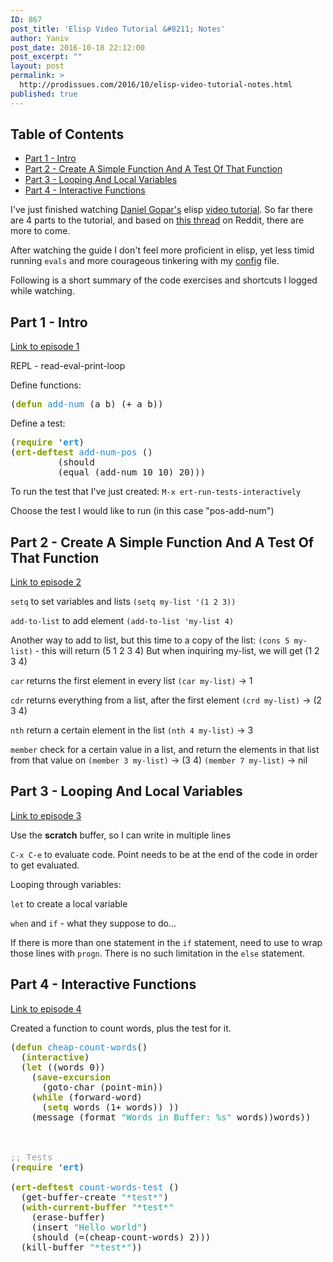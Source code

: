 ```yaml
---
ID: 867
post_title: 'Elisp Video Tutorial &#8211; Notes'
author: Yaniv
post_date: 2016-10-18 22:12:00
post_excerpt: ""
layout: post
permalink: >
  http://prodissues.com/2016/10/elisp-video-tutorial-notes.html
published: true
---
```

<div id="table-of-contents">
<h2>Table of Contents</h2>
<div id="text-table-of-contents">
<ul>
<li><a href="#orgheadline1">Part 1 - Intro</a></li>
<li><a href="#orgheadline2">Part 2 - Create A Simple Function And A Test Of That Function</a></li>
<li><a href="#orgheadline3">Part 3 - Looping And Local Variables</a></li>
<li><a href="#orgheadline4">Part 4 - Interactive Functions</a></li>
</ul>
</div>
</div>
<p> I've just finished watching <a href="http://www.pygopar.com/">Daniel Gopar's</a> elisp <a href="https://www.youtube.com/watch?list=PL3kg5TcOuFlpyqiZspzlkk6Ro66nQdESz&amp;params=OAFIAVgB&amp;v=CH0RUrO_oww&amp;mode=NORMAL&amp;app=desktop">video tutorial</a>. So far there are 4 parts to the tutorial, and based on <a href="https://www.reddit.com/r/emacs/comments/5542rm/made_some_elisp_videos/?">this thread</a> on Reddit, there are more to come. </p>

<p> After watching the guide I don't feel more proficient in elisp, yet less timid running <code>evals</code> and more courageous tinkering with my <a href="https://github.com/yanivdll/.emacs.d/blob/master/config.org">config</a> file. </p>

<p> Following is a short summary of the code exercises and shortcuts I logged while watching. </p>



<div id="outline-container-orgheadline1" class="outline-2">
<h2 id="orgheadline1">Part 1 - Intro</h2>
<div class="outline-text-2" id="text-orgheadline1">
<p> <a href="https://www.youtube.com/watch?list=PL3kg5TcOuFlpyqiZspzlkk6Ro66nQdESz&amp;params=OAFIAVgB&amp;v=CH0RUrO_oww&amp;mode=NORMAL&amp;app=desktop">Link to episode 1</a> </p>

<p> REPL - read-eval-print-loop </p>

<p> Define functions: </p>

<div class="org-src-container">

<pre class="src src-emacs-lisp">(<span style="color: #859900; font-weight: bold;">defun</span> <span style="color: #268bd2;">add-num</span> (a b) (+ a b))
</pre>
</div>


<p> Define a test: </p>

<div class="org-src-container">

<pre class="src src-emacs-lisp">(<span style="color: #859900; font-weight: bold;">require</span> '<span style="color: #268bd2; font-weight: bold;">ert</span>)
(<span style="color: #859900; font-weight: bold;">ert-deftest</span> <span style="color: #268bd2;">add-num-pos</span> ()
         (should
         (equal (add-num 10 10) 20)))
</pre>
</div>

<p> To run the test that I've just created: <code>M-x ert-run-tests-interactively</code> </p>

<p> Choose the test I would like to run (in this case "pos-add-num") </p>
</div>
</div>

<div id="outline-container-orgheadline2" class="outline-2">
<h2 id="orgheadline2">Part 2 - Create A Simple Function And A Test Of That Function</h2>
<div class="outline-text-2" id="text-orgheadline2">
<p> <a href="https://www.youtube.com/watch?list=PL3kg5TcOuFlpyqiZspzlkk6Ro66nQdESz&amp;params=OAFIAVgB&amp;v=CH0RUrO_oww&amp;mode=NORMAL&amp;app=desktop">Link to episode 2</a> </p>

<p> <code>setq</code>  to set variables and lists <code>(setq my-list '(1 2 3))</code> </p>

<p> <code>add-to-list</code> to add element <code>(add-to-list 'my-list 4)</code> </p>

<p> Another way to add to list, but this time to a copy of the list: <code>(cons 5 my-list)</code> - this will return (5 1 2 3 4) But when inquiring my-list, we will get (1 2 3 4) </p>

<p> <code>car</code> returns the first element in every list <code>(car my-list)</code> -&gt; 1 </p>

<p> <code>cdr</code> returns everything from a list, after the first element <code>(crd my-list)</code> -&gt; (2 3 4) </p>

<p> <code>nth</code> return a certain element in the list <code>(nth 4 my-list)</code> -&gt; 3 </p>

<p> <code>member</code> check for a certain value in a list, and return the elements in that list from that value on <code>(member 3 my-list)</code> -&gt; (3 4) <code>(member 7 my-list)</code> -&gt; nil </p>
</div>
</div>

<div id="outline-container-orgheadline3" class="outline-2">
<h2 id="orgheadline3">Part 3 - Looping And Local Variables</h2>
<div class="outline-text-2" id="text-orgheadline3">
<p> <a href="https://www.youtube.com/watch?v=VqCSbDqHziM&amp;list=PL3kg5TcOuFlpyqiZspzlkk6Ro66nQdESz&amp;index=3">Link to episode 3</a> </p>

<p> Use the <b>scratch</b> buffer, so I can write in multiple lines </p>

<p> <code>C-x C-e</code> to evaluate code. Point needs to be at the end of the code in order to get evaluated. </p>

<p> Looping through variables: </p>

<p> <code>let</code> to create a local variable </p>

<p> <code>when</code> and <code>if</code> - what they suppose to do... </p>

<p> If there is more than one statement in the <code>if</code> statement, need to use to wrap those lines with <code>progn</code>. There is no such limitation in the <code>else</code> statement. </p>
</div>
</div>

<div id="outline-container-orgheadline4" class="outline-2">
<h2 id="orgheadline4">Part 4 - Interactive Functions</h2>
<div class="outline-text-2" id="text-orgheadline4">
<p> <a href="https://www.youtube.com/watch?v=KwBRpS9Bs4U&amp;index=4&amp;list=PL3kg5TcOuFlpyqiZspzlkk6Ro66nQdESz">Link to episode 4</a> </p>

<p> Created a function to count words, plus the test for it. </p>

<div class="org-src-container">

<pre class="src src-emacs-lisp">(<span style="color: #859900; font-weight: bold;">defun</span> <span style="color: #268bd2;">cheap-count-words</span>()
  (<span style="color: #859900; font-weight: bold;">interactive</span>)
  (<span style="color: #859900; font-weight: bold;">let</span> ((words 0))
    (<span style="color: #859900; font-weight: bold;">save-excursion</span>
      (goto-char (point-min))
    (<span style="color: #859900; font-weight: bold;">while</span> (forward-word)
      (<span style="color: #859900; font-weight: bold;">setq</span> words (1+ words)) ))
    (message (format <span style="color: #2aa198;">"Words in Buffer: %s"</span> words))words))



<span style="color: #93a1a1;">;; </span><span style="color: #93a1a1;">Tests</span>
(<span style="color: #859900; font-weight: bold;">require</span> '<span style="color: #268bd2; font-weight: bold;">ert</span>)

(<span style="color: #859900; font-weight: bold;">ert-deftest</span> <span style="color: #268bd2;">count-words-test</span> ()
  (get-buffer-create <span style="color: #2aa198;">"*test*"</span>)
  (<span style="color: #859900; font-weight: bold;">with-current-buffer</span> <span style="color: #2aa198;">"*test*"</span>
    (erase-buffer)
    (insert <span style="color: #2aa198;">"Hello world"</span>)
    (should (=(cheap-count-words) 2)))
  (kill-buffer <span style="color: #2aa198;">"*test*"</span>))
</pre>
</div>
</div>
</div>